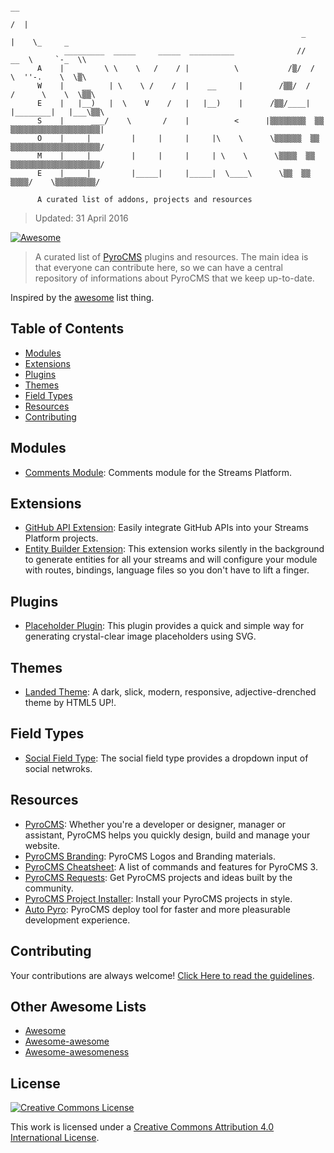 ```
                                                                           __
                                                                         /  |
                                                                 _      |    \_     _
            _________  _____     _____  __________              //   __  \     `-_  \\
      A    |         \ \    \   /    / |          \           /▒/  /   \  ''-.    \  \▒\
      W    |    __    | \    \ /    /  |    __     |        /▒▒/  /    /      \    \  \▒▒\
      E    |   |__)   |  \    V    /   |   |__)    |      /▒▒/____|   |________|   |___\▒▒\
      S    |      ___/    \       /    |          <      |▒▒▒▒▒▒▒▒  ▒▒ ▒▒▒▒▒▒▒▒▒▒▒▒▒▒▒▒▒▒▒▒|
      O    |     |         |     |     |     |\    \      \▒▒▒▒▒▒  ▒▒ ▒▒▒▒▒▒▒▒▒▒▒▒▒▒▒▒▒▒▒▒/
      M    |     |         |     |     |     | \    \      \▒▒▒▒  ▒▒ ▒▒▒▒▒▒▒▒▒▒▒▒▒▒▒▒▒▒▒▒/
      E    |_____|         |_____|     |_____|  \____\      \▒▒  ▒▒ ▒▒▒▒/    \▒▒▒▒▒▒▒▒▒/

      A curated list of addons, projects and resources
```
> Updated: 31 April 2016

[![Awesome](https://cdn.rawgit.com/sindresorhus/awesome/d7305f38d29fed78fa85652e3a63e154dd8e8829/media/badge.svg)](https://github.com/sindresorhus/awesome)

> A curated list of [PyroCMS](https://www.pyrocms.com/) plugins and resources. The main idea is that everyone can contribute here, so we can have a central repository of informations about PyroCMS that we keep up-to-date.

Inspired by the [awesome](https://github.com/sindresorhus/awesome) list thing.


## Table of Contents

- [Modules](#modules)
- [Extensions](#modules)
- [Plugins](#modules)
- [Themes](#modules)
- [Field Types](#field-types)
- [Resources](#resources)
- [Contributing](#contributing)


## Modules

- [Comments Module](https://github.com/anomalylabs/comments-module): Comments module for the Streams Platform.


## Extensions

- [GitHub API Extension](https://github.com/anomalylabs/github_api-extension): Easily integrate GitHub APIs into your Streams Platform projects.
- [Entity Builder Extension](https://github.com/websemantics/entity_builder-extension): This extension works silently in the background to generate entities for all your streams and will configure your module with routes, bindings, language files so you don't have to lift a finger.


## Plugins

- [Placeholder Plugin](https://github.com/websemantics/placeholder-plugin): This plugin provides a quick and simple way for generating crystal-clear image placeholders using SVG.


## Themes

- [Landed Theme](https://github.com/anomalylabs/landed-theme): A dark, slick, modern, responsive, adjective-drenched theme by HTML5 UP!.


## Field Types

- [Social Field Type](https://github.com/websemantics/social-field_type): The social field type provides a dropdown input of social netwroks.


## Resources

- [PyroCMS](https://www.pyrocms.com): Whether you're a developer or designer, manager or assistant, PyroCMS helps you quickly design, build and manage your website.
- [PyroCMS Branding](https://github.com/pyrocms/branding): PyroCMS Logos and Branding materials.
- [PyroCMS Cheatsheet](http://websemantics.github.io/pyrocms-cheatsheet/): A list of commands and features for PyroCMS 3.
- [PyroCMS Requests](https://github.com/websemantics/pyrocms-requests/): Get PyroCMS projects and ideas built by the community.
- [PyroCMS Project Installer](https://github.com/websemantics/build-pyrocms-projects/): Install your PyroCMS projects in style.
- [Auto Pyro](https://github.com/websemantics/auto-pyro): PyroCMS deploy tool for faster and more pleasurable development experience.


## Contributing

Your contributions are always welcome! [Click Here to read the guidelines](https://github.com/websemantics/awesome-pyrocms/blob/master/contributing.md).


## Other Awesome Lists

* [Awesome](https://github.com/sindresorhus/awesome)
* [Awesome-awesome](https://github.com/emijrp/awesome-awesome)
* [Awesome-awesomeness](https://github.com/bayandin/awesome-awesomeness)


## License

[![Creative Commons License](http://i.creativecommons.org/l/by/4.0/88x31.png)](http://creativecommons.org/licenses/by/4.0/)

This work is licensed under a [Creative Commons Attribution 4.0 International License](http://creativecommons.org/licenses/by/4.0/).
